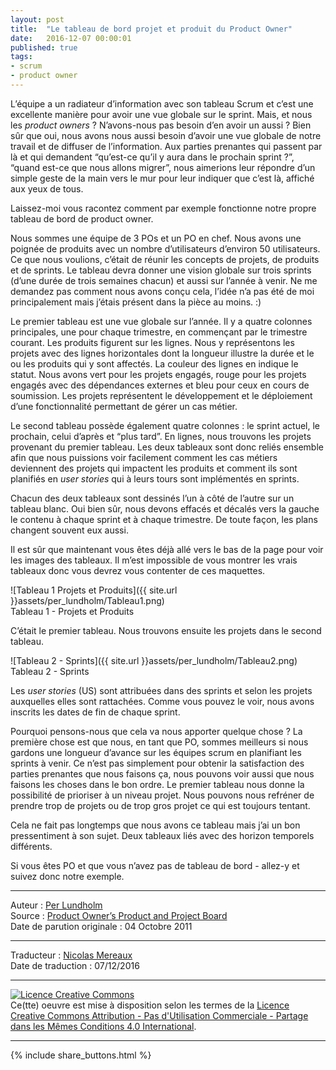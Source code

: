 ```yaml
---
layout: post
title:  "Le tableau de bord projet et produit du Product Owner"
date:   2016-12-07 00:00:01
published: true
tags:
- scrum
- product owner
---
```


L’équipe a un radiateur d’information avec son tableau Scrum et c’est une excellente manière pour avoir une vue globale sur le sprint. Mais, et nous les _product owners_ ? N’avons-nous pas besoin d’en avoir un aussi ? Bien sûr que oui, nous avons nous aussi besoin d’avoir une vue globale de notre travail et de diffuser de l’information. Aux parties prenantes qui passent par là et qui demandent “qu’est-ce qu’il y aura dans le prochain sprint ?”, “quand est-ce que nous allons migrer”, nous aimerions leur répondre d’un simple geste de la main vers le mur pour leur indiquer que c’est là, affiché aux yeux de tous.

Laissez-moi vous racontez comment par exemple fonctionne notre propre tableau de bord de product owner.

Nous sommes une équipe de 3 POs et un PO en chef. Nous avons une poignée de produits avec un nombre d’utilisateurs d’environ 50 utilisateurs. Ce que nous voulions, c’était de réunir les concepts de projets, de produits et de sprints. Le tableau devra donner une vision globale sur trois sprints (d’une durée de trois semaines chacun) et aussi sur l’année à venir. Ne me demandez pas comment nous avons conçu cela, l’idée n’a pas été de moi principalement mais j’étais présent dans la pièce au moins. :)

Le premier tableau est une vue globale sur l’année. Il y a quatre colonnes principales, une pour chaque trimestre, en commençant par le trimestre courant. Les produits figurent sur les lignes. Nous y représentons les projets avec des lignes horizontales dont la longueur illustre la durée et le ou les produits qui y sont affectés. La couleur des lignes en indique le statut. Nous avons vert pour les projets engagés, rouge pour les projets engagés avec des dépendances externes et bleu pour ceux en cours de soumission. Les projets représentent le développement et le déploiement d’une fonctionnalité permettant de gérer un cas métier.

Le second tableau possède également quatre colonnes : le sprint actuel, le prochain, celui d’après et “plus tard”. En lignes, nous trouvons les projets provenant du premier tableau. Les deux tableaux sont donc reliés ensemble afin que nous puissions voir facilement comment les cas métiers deviennent des projets qui impactent les produits et comment ils sont planifiés en _user stories_ qui à leurs tours sont implémentés en sprints.

Chacun des deux tableaux sont dessinés l’un à côté de l’autre sur un tableau blanc. Oui bien sûr, nous devons effacés et décalés vers la gauche le contenu à chaque sprint et à chaque trimestre. De toute façon, les plans changent souvent eux aussi.

Il est sûr que maintenant vous êtes déjà allé vers le bas de la page pour voir les images des tableaux. Il m’est impossible de vous montrer les vrais tableaux donc vous devrez vous contenter de ces maquettes.

![Tableau 1 Projets et Produits]({{ site.url }}assets/per_lundholm/Tableau1.png)  
Tableau 1 - Projets et Produits

C’était le premier tableau. Nous trouvons ensuite les projets dans le second tableau.

![Tableau 2 - Sprints]({{ site.url }}assets/per_lundholm/Tableau2.png)  
Tableau 2 - Sprints

Les _user stories_ (US) sont attribuées dans des sprints et selon les projets auxquelles elles sont rattachées. Comme vous pouvez le voir, nous avons inscrits les dates de fin de chaque sprint.

Pourquoi pensons-nous que cela va nous apporter quelque chose ? La première chose est que nous, en tant que PO, sommes meilleurs si nous gardons une longueur d’avance sur les équipes scrum en planifiant les sprints à venir. Ce n’est pas simplement pour obtenir la satisfaction des parties prenantes que nous faisons ça, nous pouvons voir aussi que nous faisons les choses dans le bon ordre. Le premier tableau nous donne la possibilité de prioriser à un niveau projet. Nous pouvons nous refréner de prendre trop de projets ou de trop gros projet ce qui est toujours tentant.

Cela ne fait pas longtemps que nous avons ce tableau mais j’ai un bon pressentiment à son sujet. Deux tableaux liés avec des horizon temporels différents.

Si vous êtes PO et que vous n’avez pas de tableau de bord - allez-y et suivez donc notre exemple.

---  
Auteur : [Per Lundholm](https://www.crisp.se/konsulter/per-lundholm)  
Source : [Product Owner’s Product and Project Board](http://blog.crisp.se/2011/10/04/perlundholm/product-owners-product-and-project-board)  
Date de parution originale : 04 Octobre 2011  

---
Traducteur : [Nicolas Mereaux](http://www.les-traducteurs-agiles.org/traducteurs/)  
Date de traduction : 07/12/2016  

---

<a rel="license" href="http://creativecommons.org/licenses/by-nc-sa/4.0/"><img alt="Licence Creative Commons" style="border-width:0" src="http://i.creativecommons.org/l/by-nc-sa/4.0/88x31.png" /></a><br />Ce(tte) oeuvre est mise à disposition selon les termes de la <a rel="license" href="http://creativecommons.org/licenses/by-nc-sa/4.0/">Licence Creative Commons Attribution - Pas d'Utilisation Commerciale - Partage dans les Mêmes Conditions 4.0 International</a>.

---

{% include share_buttons.html %}

